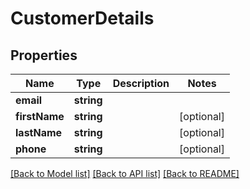 # CustomerDetails

## Properties
Name | Type | Description | Notes
------------ | ------------- | ------------- | -------------
**email** | **string** |  | 
**firstName** | **string** |  | [optional] 
**lastName** | **string** |  | [optional] 
**phone** | **string** |  | [optional] 

[[Back to Model list]](../../README.md#documentation-for-models) [[Back to API list]](../../README.md#documentation-for-api-endpoints) [[Back to README]](../../README.md)

